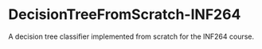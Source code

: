 # DecisionTreeFromScratch-INF264
A decision tree classifier implemented from scratch for the INF264 course.
